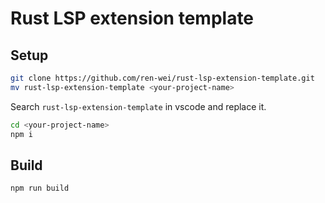 # Rust LSP extension template

## Setup

```bash
git clone https://github.com/ren-wei/rust-lsp-extension-template.git
mv rust-lsp-extension-template <your-project-name>
```

Search `rust-lsp-extension-template` in vscode and replace it.

```bash
cd <your-project-name>
npm i
```

## Build

```bash
npm run build
```
